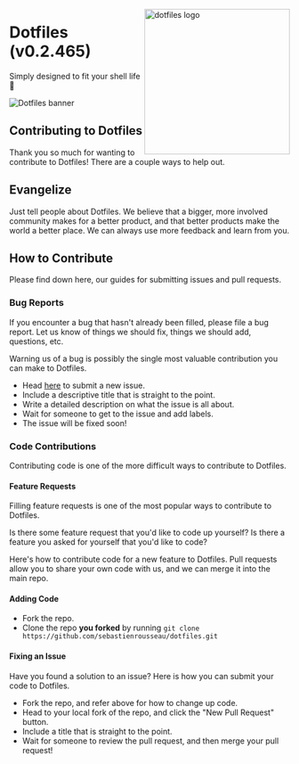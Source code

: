 <!-- markdownlint-disable MD033 MD041 -->

<img src="https://kura.pro/dotfiles/v2/images/logos/dotfiles.svg"
alt="dotfiles logo" width="261" align="right" />

<!-- markdownlint-enable MD033 MD041 -->

# Dotfiles (v0.2.465)

Simply designed to fit your shell life 🐚

![Dotfiles banner][banner]

## Contributing to Dotfiles

Thank you so much for wanting to contribute to Dotfiles! There are a
couple ways to help out.

## Evangelize

Just tell people about Dotfiles. We believe that a bigger, more involved
community makes for a better product, and that better products make the
world a better place. We can always use more feedback and learn from you.

## How to Contribute

Please find down here, our guides for submitting issues and pull
requests.

### Bug Reports

If you encounter a bug that hasn't already been filled, please file a
bug report. Let us know of things we should fix, things we should add,
questions, etc.

Warning us of a bug is possibly the single most valuable contribution
you can make to Dotfiles.

- Head [here](https://github.com/reedia/dotfiles/issues/new) to submit
  a new issue.
- Include a descriptive title that is straight to the point.
- Write a detailed description on what the issue is all about.
- Wait for someone to get to the issue and add labels.
- The issue will be fixed soon!

### Code Contributions

Contributing code is one of the more difficult ways to contribute to
Dotfiles.

#### Feature Requests

Filling feature requests is one of the most popular ways to contribute
to Dotfiles.

Is there some feature request that you'd like to code up yourself? Is
there a feature you asked for yourself that you'd like to code?

Here's how to contribute code for a new feature to Dotfiles. Pull
requests allow you to share your own code with us, and we can merge it
into the main repo.

#### Adding Code

- Fork the repo.
- Clone the repo **you forked** by running
  `git clone https://github.com/sebastienrousseau/dotfiles.git`

#### Fixing an Issue

Have you found a solution to an issue? Here is how you can submit your
code to Dotfiles.

- Fork the repo, and refer above for how to change up code.
- Head to your local fork of the repo, and click the "New Pull Request"
  button.
- Include a title that is straight to the point.
- Wait for someone to review the pull request, and then merge your pull
  request!

[banner]: https://kura.pro/dotfiles/v2/images/titles/title-dotfiles.svg
